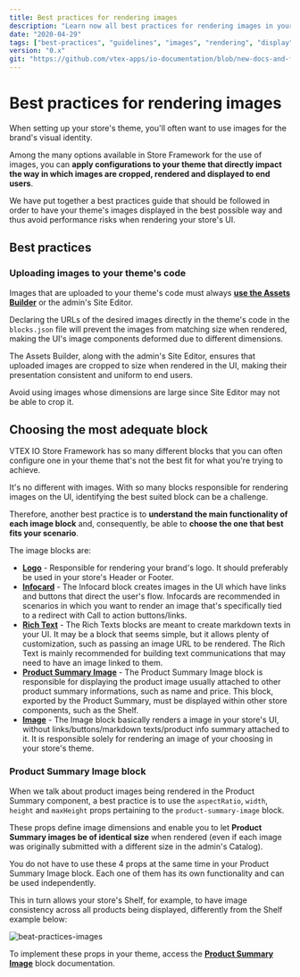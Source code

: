 ```yaml
---
title: Best practices for rendering images
description: "Learn now all best practices for rendering images in your store's theme and improve the way in which images are cropped, rendered and displayed to end users"
date: "2020-04-29"
tags: ["best-practices", "guidelines", "images", "rendering", "display"]
version: "0.x"
git: "https://github.com/vtex-apps/io-documentation/blob/new-docs-and-fix/docs/en/Recipes/templates/best-practices-for-rendering-images.md"
---
```


# Best practices for rendering images

When setting up your store's theme, you'll often want to use images for the brand's visual identity.

Among the many options available in Store Framework for the use of images, you can **apply configurations to your theme that directly impact the way in which images are cropped, rendered and displayed to end users**.

We have put together a best practices guide that should be followed in order to have your theme's images displayed in the best possible way and thus avoid performance risks when rendering your store's UI.

## Best practices

### Uploading images to your theme's code
  
Images that are uploaded to your theme's code must always [**use the Assets Builder**](https://vtex.io/docs/recipes/development/using-the-assets-builder) or the admin's Site Editor.

Declaring the URLs of the desired images directly in the theme's code in the `blocks.json` file will prevent the images from matching size when rendered, making the UI's image components deformed due to different dimensions.
  
The Assets Builder, along with the admin's Site Editor, ensures that uploaded images are cropped to size when rendered in the UI, making their presentation consistent and uniform to end users. 

<div class="alert alert-warning">
Avoid using images whose dimensions are large since Site Editor may not be able to crop it. 
</div>

## Choosing the most adequate block

VTEX IO Store Framework has so many different blocks that you can often configure one in your theme that's not the best fit for what you're trying to achieve.   

It's no different with images. With so many blocks responsible for rendering images on the UI, identifying the best suited block can be a challenge. 

Therefore, another best practice is to **understand the main functionality of each image block** and, consequently, be able to **choose the one that best fits your scenario**.
  
The image blocks are:

- [**Logo**](https://vtex.io/docs/components/all/vtex.store-components/logo) - Responsible for rendering your brand's logo. It should preferably be used in your store's Header or Footer. 
- [**Infocard**](https://vtex.io/docs/components/all/vtex.store-components/infocard) - The Infocard block creates images in the UI which have links and buttons that direct the user's flow. Infocards are recommended in scenarios in which you want to render an image that's specifically tied to a redirect with Call to action buttons/links. 
- [**Rich Text**](https://vtex.io/docs/components/all/vtex.rich-text@0.9.1/) - The Rich Texts blocks are meant to create markdown texts in your UI. It may be a block that seems simple, but it allows plenty of customization, such as passing an image URL to be rendered. The Rich Text is mainly recommended for building text communications that may need to have an image linked to them.
- [**Product Summary Image**](https://vtex.io/docs/components/all/vtex.product-summary@2.53.3/product-summary-image/) - The Product Summary Image block is responsible for displaying the product image usually attached to other product summary informations, such as name and price. This block, exported by the Product Summary, must be displayed within other store components, such as the Shelf. 
- [**Image**](https://vtex.io/docs/components/all/vtex.store-image@0.4.3/) - The Image block basically renders a image in your store's UI, without links/buttons/markdown texts/product info summary attached to it. It is responsible solely for rendering an image of your choosing in your store's theme. 

### Product Summary Image block

When we talk about product images being rendered in the Product Summary component, a best practice is to use the `aspectRatio`, `width`, `height` and `maxHeight` props pertaining to the `product-summary-image` block.

These props define image dimensions and enable you to let **Product Summary images be of identical size** when rendered (even if each image was originally submitted with a different size in the admin's Catalog).

<div class="alert alert-info">
You do not have to use these 4 props at the same time in your Product Summary Image block. Each one of them has its own functionality and can be used independently. 
</div>

This in turn allows your store's Shelf, for example, to have image consistency across all products being displayed, differently from the Shelf example below: 

![beat-practices-images](https://user-images.githubusercontent.com/52087100/80645249-3bdbf680-8a41-11ea-8f63-8b96b20f7c4b.png)

To implement these props in your theme, access the [**Product Summary Image**](https://vtex.io/docs/components/all/vtex.product-summary@2.53.3/product-summary-image/) block documentation.
